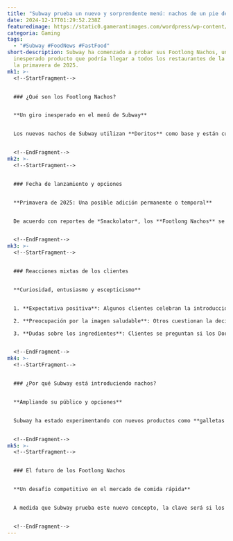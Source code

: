 ```yaml
---
title: "Subway prueba un nuevo y sorprendente menú: nachos de un pie de largo"
date: 2024-12-17T01:29:52.238Z
featuredimage: https://static0.gamerantimages.com/wordpress/wp-content/uploads/2024/12/subway-restaurant-sandwiches-footlong.jpg?q=70&fit=crop&w=1140&h=&dpr=1
categoria: Gaming
tags:
  - "#Subway #FoodNews #FastFood"
short-description: Subway ha comenzado a probar sus Footlong Nachos, un
  inesperado producto que podría llegar a todos los restaurantes de la cadena en
  la primavera de 2025.
mk1: >-
  <!--StartFragment-->


  ### ¿Qué son los Footlong Nachos?


  **Un giro inesperado en el menú de Subway**


  Los nuevos nachos de Subway utilizan **Doritos** como base y están cubiertos con queso, carnes y otros toppings, como jalapeños y aceitunas. El producto parece aprovechar ingredientes ya disponibles en el menú de Subway, lo que facilita su implementación a nivel nacional.


  <!--EndFragment-->
mk2: >-
  <!--StartFragment-->


  ### Fecha de lanzamiento y opciones


  **Primavera de 2025: Una posible adición permanente o temporal**


  De acuerdo con reportes de *Snackolator*, los **Footlong Nachos** se encuentran en fase de prueba en ubicaciones selectas de Estados Unidos y Canadá. Aunque todavía no hay detalles sobre la personalización, Subway podría permitir a los clientes elegir los toppings, manteniendo su enfoque en opciones personalizables.


  <!--EndFragment-->
mk3: >-
  <!--StartFragment-->


  ### Reacciones mixtas de los clientes


  **Curiosidad, entusiasmo y escepticismo**


  1. **Expectativa positiva**: Algunos clientes celebran la introducción de una opción innovadora y diferente a los clásicos sándwiches.

  2. **Preocupación por la imagen saludable**: Otros cuestionan la decisión de Subway de incluir un producto menos alineado con su imagen de comida "saludable".

  3. **Dudas sobre los ingredientes**: Clientes se preguntan si los Doritos podrán soportar las salsas y toppings sin romperse.


  <!--EndFragment-->
mk4: >-
  <!--StartFragment-->


  ### ¿Por qué Subway está introduciendo nachos?


  **Ampliando su público y opciones**


  Subway ha estado experimentando con nuevos productos como **galletas de un pie de largo** y churros, lo que sugiere un intento por diversificar su oferta y atraer a clientes en busca de opciones indulgentes. La cadena busca competir no solo con otros establecimientos de sándwiches, sino también con **Taco Bell** y **Del Taco**, populares por sus opciones de nachos.


  <!--EndFragment-->
mk5: >-
  <!--StartFragment-->


  ### El futuro de los Footlong Nachos


  **Un desafío competitivo en el mercado de comida rápida**


  A medida que Subway prueba este nuevo concepto, la clave será si los Footlong Nachos logran un equilibrio entre calidad, sabor y durabilidad del producto. Los fanáticos tendrán que esperar hasta la primavera de 2025 para descubrir si esta innovadora adición se convertirá en un éxito o si será solo una oferta por tiempo limitado.


  <!--EndFragment-->
---
```

